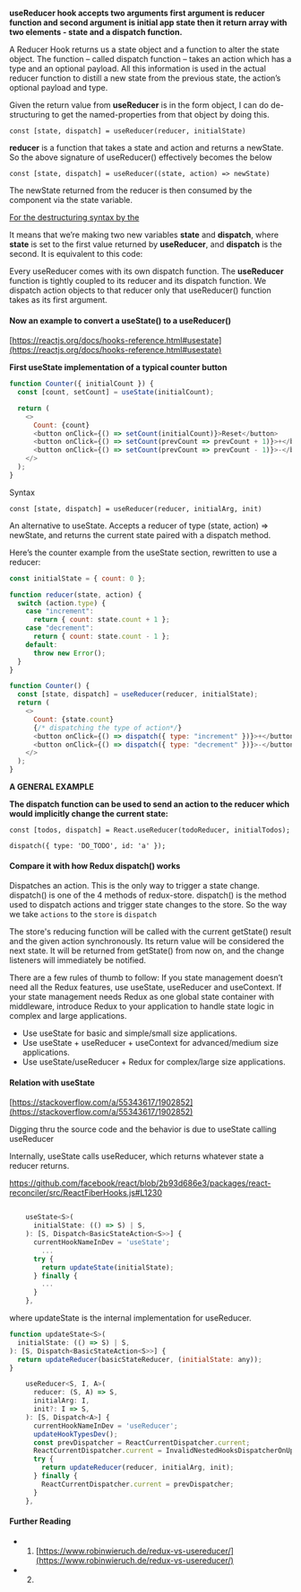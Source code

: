 **useReducer hook accepts two arguments first argument is reducer function and second argument is initial app state then it return array with two elements - state and a dispatch function.**

A Reducer Hook returns us a state object and a function to alter the state object. The function – called dispatch function – takes an action which has a type and an optional payload. All this information is used in the actual reducer function to distill a new state from the previous state, the action’s optional payload and type.

Given the return value from **useReducer** is in the form object, I can do de-structuring to get the named-properties from that object by doing this.

`const [state, dispatch] = useReducer(reducer, initialState)`

**reducer** is a function that takes a state and action and returns a newState. So the above signature of useReducer() effectively becomes the below

`const [state, dispatch] = useReducer((state, action) => newState)`

The newState returned from the reducer is then consumed by the component via the state variable.

[For the destructuring syntax by the](https://reactjs.org/docs/hooks-state.html#tip-what-do-square-brackets-mean)

It means that we’re making two new variables **state** and **dispatch**, where **state** is set to the first value returned by **useReducer**, and **dispatch** is the second. It is equivalent to this code:

Every useReducer comes with its own dispatch function. The **useReducer** function is tightly coupled to its reducer and its dispatch function. We dispatch action objects to that reducer only that useReducer() function takes as its first argument.

#### Now an example to convert a useState() to a useReducer()

[https://reactjs.org/docs/hooks-reference.html#usestate](https://reactjs.org/docs/hooks-reference.html#usestate)

**First useState implementation of a typical counter button**

```js
function Counter({ initialCount }) {
  const [count, setCount] = useState(initialCount);

  return (
    <>
      Count: {count}
      <button onClick={() => setCount(initialCount)}>Reset</button>
      <button onClick={() => setCount(prevCount => prevCount + 1)}>+</button>
      <button onClick={() => setCount(prevCount => prevCount - 1)}>-</button>
    </>
  );
}
```

Syntax

`const [state, dispatch] = useReducer(reducer, initialArg, init)`

An alternative to useState. Accepts a reducer of type (state, action) => newState, and returns the current state paired with a dispatch method.

Here’s the counter example from the useState section, rewritten to use a reducer:

```js
const initialState = { count: 0 };

function reducer(state, action) {
  switch (action.type) {
    case "increment":
      return { count: state.count + 1 };
    case "decrement":
      return { count: state.count - 1 };
    default:
      throw new Error();
  }
}

function Counter() {
  const [state, dispatch] = useReducer(reducer, initialState);
  return (
    <>
      Count: {state.count}
      {/* dispatching the type of action*/}
      <button onClick={() => dispatch({ type: "increment" })}>+</button>
      <button onClick={() => dispatch({ type: "decrement" })}>-</button>
    </>
  );
}
```

**A GENERAL EXAMPLE**

**The dispatch function can be used to send an action to the reducer which would implicitly change the current state:**

```JS
const [todos, dispatch] = React.useReducer(todoReducer, initialTodos);

dispatch({ type: 'DO_TODO', id: 'a' });
```

#### Compare it with how Redux dispatch() works

Dispatches an action. This is the only way to trigger a state change. dispatch() is one of the 4 methods of redux-store. dispatch() is the method used to dispatch actions and trigger state changes to the store. So the way we take `actions` to the `store` is `dispatch`

The store's reducing function will be called with the current getState() result and the given action synchronously. Its return value will be considered the next state. It will be returned from getState() from now on, and the change listeners will immediately be notified.

There are a few rules of thumb to follow: If you state management doesn’t need all the Redux features, use useState, useReducer and useContext. If your state management needs Redux as one global state container with middleware, introduce Redux to your application to handle state logic in complex and large applications.

- Use useState for basic and simple/small size applications.
- Use useState + useReducer + useContext for advanced/medium size applications.
- Use useState/useReducer + Redux for complex/large size applications.

#### Relation with useState

[https://stackoverflow.com/a/55343617/1902852](https://stackoverflow.com/a/55343617/1902852)

Digging thru the source code and the behavior is due to useState calling useReducer

Internally, useState calls useReducer, which returns whatever state a reducer returns.

https://github.com/facebook/react/blob/2b93d686e3/packages/react-reconciler/src/ReactFiberHooks.js#L1230

```js

    useState<S>(
      initialState: (() => S) | S,
    ): [S, Dispatch<BasicStateAction<S>>] {
      currentHookNameInDev = 'useState';
        ...
      try {
        return updateState(initialState);
      } finally {
        ...
      }
    },
```

where updateState is the internal implementation for useReducer.

```js
function updateState<S>(
  initialState: (() => S) | S,
): [S, Dispatch<BasicStateAction<S>>] {
  return updateReducer(basicStateReducer, (initialState: any));
}

    useReducer<S, I, A>(
      reducer: (S, A) => S,
      initialArg: I,
      init?: I => S,
    ): [S, Dispatch<A>] {
      currentHookNameInDev = 'useReducer';
      updateHookTypesDev();
      const prevDispatcher = ReactCurrentDispatcher.current;
      ReactCurrentDispatcher.current = InvalidNestedHooksDispatcherOnUpdateInDEV;
      try {
        return updateReducer(reducer, initialArg, init);
      } finally {
        ReactCurrentDispatcher.current = prevDispatcher;
      }
    },
```

#### Further Reading

- 1.  [https://www.robinwieruch.de/redux-vs-usereducer/](https://www.robinwieruch.de/redux-vs-usereducer/)
- 2.
